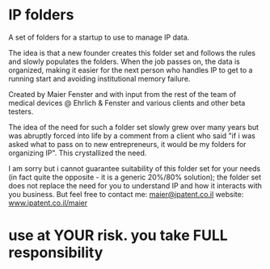 # IP folders
A set of folders for a startup to use to manage IP data.

The idea is that a new founder creates this folder set and follows the rules and slowly populates the folders. When the job passes on, the data is organized, making it easier for the next person who handles IP to get to a running start and avoiding institutional memory failure.

Created by Maier Fenster and with input from the rest of the team of medical devices @ Ehrlich & Fenster and various clients and other beta testers. 

The idea of the need for such a folder set slowly grew over many years but was abruptly forced into life by a comment from a client who said "if i was asked what to pass on to new entrepreneurs, it would be my folders for organizing IP". This crystallized the need. 

I am sorry but i cannot guarantee suitability of this folder set for your needs (in fact quite the opposite - it is a generic 20%/80% solution); the folder set does not replace the need for you to understand IP and how it interacts with you business. 
But feel free to contact me: maier@ipatent.co.il
website: www.ipatent.co.il/maier

# use at YOUR risk. you take FULL responsibility
